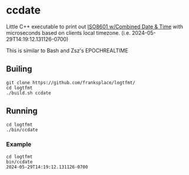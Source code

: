 # ccdate

Little C++ executable to print out [ISO8601 w/Combined Date & Time](https://en.wikipedia.org/wiki/ISO_8601#Combined_date_and_time_representations "WikiPedia - ISO 8601 with Combined Date & Time") with microseconds based on clients local timezone.
(i.e. 2024-05-29T14:19:12.131126-0700)

This is similar to Bash and Zsz's EPOCHREALTIME

## Builing
```
git clone https://github.com/franksplace/logtfmt/
cd logtfmt
./build.sh ccdate
```

## Running
```
cd logtfmt
./bin/ccdate
```

### Example
```
cd logtfmt
bin/ccdate
2024-05-29T14:19:12.131126-0700
```
